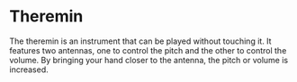 # Theremin

The theremin is an instrument that can be played without touching it. It features two antennas, one to control the pitch and the other to control the volume. By bringing your hand closer to the antenna, the pitch or volume is increased.
